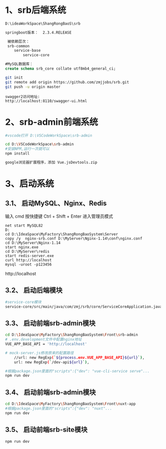 # 1、srb后端系统

```bash
D:\ideaWorkSpace\ShangRongBaoS\srb
```

```bash
springboot版本：  2.3.4.RELEASE
```

```bash
 被依赖层次：
 srb-common
 	service-base
 		service-core
```

```sql
#MySQL数据库： 
create schema srb_core collate utf8mb4_general_ci;
```

```bash
git init
git remote add origin https://github.com/zmjjobs/srb.git
git push -u origin master
```

```http
swagger2访问地址:
http://localhost:8110/swagger-ui.html
```



# 2、srb-admin前端系统

```bash
#vscode打开 D:\VSCodeWorkSpace\srb-admin

cd D:\VSCodeWorkSpace\srb-admin
#安装NPM,运行一次就可以
npm install

google浏览器扩展程序，添加 Vue.jsDevtools.zip
```





# 3、启动系统

## 3.1、 启动MySQL、Nginx、Redis

输入 cmd
按快捷键 Ctrl + Shift + Enter 进入管理员模式

```shell
net start MySQL82
D:
cd D:\IdeaSpace\MyFactory\ShangRongBaoSystem\Server
copy /y  nginx-srb.conf D:\MyServer\Nginx-1.14\conf\nginx.conf
cd D:\MyServer\Nginx-1.14
start nginx.exe
cd D:\MyServer\redis
start redis-server.exe
curl http://localhost
mysql -uroot -p123456
```

http://localhost

## 3.2、 启动后端模块

```bash
#service-core模块
service-core/src/main/java/com/zmj/srb/core/ServiceCoreApplication.java
```



## 3.3、 启动前端srb-admin模块

```bash
cd D:\IdeaSpace\MyFactory\ShangRongBaoSystem\Front\srb-admin
# .env.development文件中配置nginx地址
VUE_APP_BASE_API = 'http://localhost'

# mock-server.js修改原来的配置路径
    //url: new RegExp(`${process.env.VUE_APP_BASE_API}${url}`),
    url: new RegExp(`/dev-api${url}`),

#根据package.json里面的"scripts":{"dev": "vue-cli-service serve"...
npm run dev
```



## 3.4、 启动前端srb-admin模块

```bash
cd D:\IdeaSpace\MyFactory\ShangRongBaoSystem\Front\nuxt-app
#根据package.json里面的"scripts":{"dev": "nuxt"...
npm run dev
```



## 3.5、 启动前端srb-site模块

```bash
npm run dev
```

